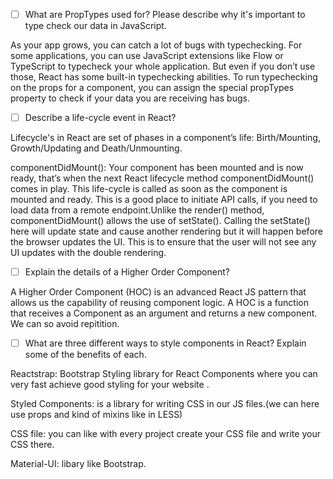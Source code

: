 - [ ] What are PropTypes used for? Please describe why it's important to type check our data in JavaScript.

As your app grows, you can catch a lot of bugs with typechecking. For some applications, you can use JavaScript extensions like Flow or TypeScript to typecheck your whole application. But even if you don’t use those, React has some built-in typechecking abilities. To run typechecking on the props for a component, you can assign the special propTypes property to check if your data you are receiving has bugs.

- [ ] Describe a life-cycle event in React?

Lifecycle's in React are set of phases in a component’s life: Birth/Mounting, Growth/Updating and Death/Unmounting.

componentDidMount():
Your component has been mounted and is now ready, that’s when the next React lifecycle method componentDidMount() comes in play.
This life-cycle is called as soon as the component is mounted and ready. This is a good place to initiate API calls, if you need to load data from a remote endpoint.Unlike the render() method, componentDidMount() allows the use of setState(). Calling the setState() here will update state and cause another rendering but it will happen before the browser updates the UI. This is to ensure that the user will not see any UI updates with the double rendering.


- [ ] Explain the details of a Higher Order Component?

A Higher Order Component (HOC) is an advanced React JS pattern that allows us the capability of reusing component logic. A HOC is a function that receives a Component as an argument and returns a new component.
We can so avoid repitition.


- [ ] What are three different ways to style components in React? Explain some of the benefits of each.

Reactstrap:  Bootstrap Styling library for React Components where you can very fast achieve good styling for your website .

Styled Components: is a library for writing CSS in our JS files.(we can here use props and kind of mixins like in LESS)

CSS file: you can like with every project create your CSS file and write your CSS there.

Material-UI: libary like Bootstrap.